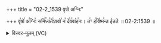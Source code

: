 +++
title = "02-2_1539 वृषो अग्निः"

+++
वृ꣡षो꣢ अ꣣ग्निः꣡ समि꣢꣯ध्य꣣ते꣢ऽश्वो꣣ न꣡ दे꣢व꣣वा꣡ह꣢नः। त꣢ꣳ ह꣣वि꣡ष्म꣢न्त ईडते ॥ 02-2:1539 ॥

<details><summary>विस्वर-मूलम् (VC)</summary>

वृषो अग्निः समिध्यतेऽश्वो न देववाहनः । तꣳ हविष्मन्त ईडते ॥१५३९॥
</details>